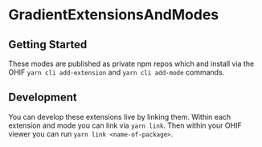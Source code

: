 # GradientExtensionsAndModes

## Getting Started
These modes are published as private npm repos which and install via the OHIF
`yarn cli add-extension` and `yarn cli add-mode` commands.

## Development
You can develop these extensions live by linking them. Within each extension and mode
you can link via `yarn link`. Then within your OHIF viewer you can run 
`yarn link <name-of-package>`.